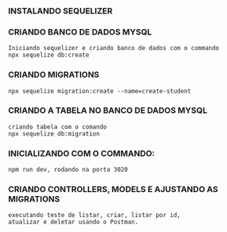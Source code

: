 
### INSTALANDO SEQUELIZER

### CRIANDO BANCO DE DADOS MYSQL
```
Iniciando sequelizer e criando banco de dados com o commando
npx sequelize db:create
```
### CRIANDO MIGRATIONS
```
npx sequelize migration:create --name=create-student
```
### CRIANDO A TABELA NO BANCO DE DADOS MYSQL
```
criando tabela com o comando
npx sequelize db:migration
```
### INICIALIZANDO COM O COMMANDO:
```
npm run dev, rodando na porta 3020
```
### CRIANDO CONTROLLERS, MODELS E AJUSTANDO AS MIGRATIONS
```
executando teste de listar, criar, listar por id,
atualizar e deletar usando o Postman.
```
